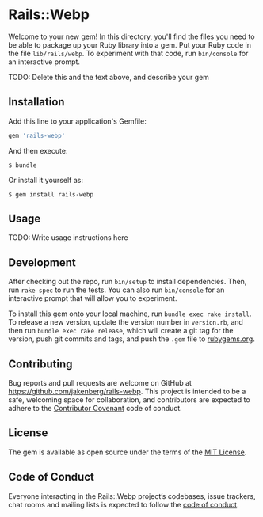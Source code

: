# Rails::Webp

Welcome to your new gem! In this directory, you'll find the files you need to be able to package up your Ruby library into a gem. Put your Ruby code in the file `lib/rails/webp`. To experiment with that code, run `bin/console` for an interactive prompt.

TODO: Delete this and the text above, and describe your gem

## Installation

Add this line to your application's Gemfile:

```ruby
gem 'rails-webp'
```

And then execute:

    $ bundle

Or install it yourself as:

    $ gem install rails-webp

## Usage

TODO: Write usage instructions here

## Development

After checking out the repo, run `bin/setup` to install dependencies. Then, run `rake spec` to run the tests. You can also run `bin/console` for an interactive prompt that will allow you to experiment.

To install this gem onto your local machine, run `bundle exec rake install`. To release a new version, update the version number in `version.rb`, and then run `bundle exec rake release`, which will create a git tag for the version, push git commits and tags, and push the `.gem` file to [rubygems.org](https://rubygems.org).

## Contributing

Bug reports and pull requests are welcome on GitHub at https://github.com/jakenberg/rails-webp. This project is intended to be a safe, welcoming space for collaboration, and contributors are expected to adhere to the [Contributor Covenant](http://contributor-covenant.org) code of conduct.

## License

The gem is available as open source under the terms of the [MIT License](https://opensource.org/licenses/MIT).

## Code of Conduct

Everyone interacting in the Rails::Webp project’s codebases, issue trackers, chat rooms and mailing lists is expected to follow the [code of conduct](https://github.com/jakenberg/rails-webp/blob/master/CODE_OF_CONDUCT.md).
